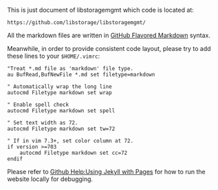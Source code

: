 This is just document of libstoragemgmt which code is located at:

    https://github.com/libstorage/libstoragemgmt/

All the markdown files are written in [GitHub Flavored Markdown][1]
syntax.

Meanwhile, in order to provide consistent code layout,
please try to add these lines to your `$HOME/.vimrc`:

```vim
"Treat *.md file as 'markdown' file type.
au BufRead,BufNewFile *.md set filetype=markdown

" Automatically wrap the long line
autocmd Filetype markdown set wrap

" Enable spell check
autocmd Filetype markdown set spell

" Set text width as 72.
autocmd Filetype markdown set tw=72

" If in vim 7.3+, set color column at 72.
if version >=703
    autocmd Filetype markdown set cc=72
endif
```

Please refer to [Github Help:Using Jekyll with Pages][2] for how
to run the website locally for debugging.

[1]: https://help.github.com/articles/github-flavored-markdown/
[2]: https://help.github.com/articles/using-jekyll-with-pages/
